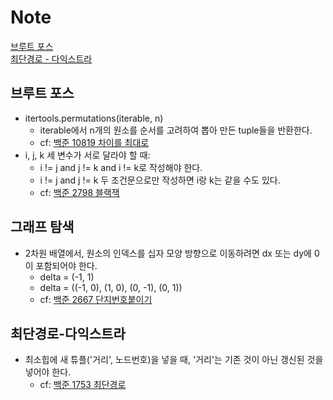 # Note
[브루트 포스](##브루트-포스)  
[최단경로 - 다익스트라](##최단경로-다익스트라)


## 브루트 포스
- itertools.permutations(iterable, n)  
   - iterable에서 n개의 원소를 순서를 고려하여 뽑아 만든 tuple들을 반환한다.  
   - cf: [백준 10819 차이를 최대로](./Baekjoon/BruteForce/brute_10819_%EC%B0%A8%EC%9D%B4%EB%A5%BC%EC%B5%9C%EB%8C%80%EB%A1%9C.py)
- i, j, k 세 변수가 서로 달라야 할 때:  
   - i != j and j != k and i != k로 작성해야 한다.  
   - i != j and j != k 두 조건문으로만 작성하면 i랑 k는 같을 수도 있다.
   - cf: [백준 2798 블랙잭](./Baekjoon/BruteForce/brute_2798_%EB%B8%94%EB%9E%99%EC%9E%AD.py)

## 그래프 탐색
- 2차원 배열에서, 원소의 인덱스를 십자 모양 방향으로 이동하려면 dx 또는 dy에 0이 포함되어야 한다.
   - delta = (-1, 1)
   - delta = ((-1, 0), (1, 0), (0, -1), (0, 1))
   - cf: [백준 2667 단지번호붙이기](./Baekjoon/GraphSearch/graph_search_2667_%EB%8B%A8%EC%A7%80%EB%B2%88%ED%98%B8%EB%B6%99%EC%9D%B4%EA%B8%B0.py)


## 최단경로-다익스트라  
- 최소힙에 새 튜플('거리', 노드번호)을 넣을 때, '거리'는 기존 것이 아닌 갱신된 것을 넣어야 한다.  
   - cf: [백준 1753 최단경로](./Baekjoon/ShortestPath/dijkstra_1753_%EC%B5%9C%EB%8B%A8%EA%B2%BD%EB%A1%9C.py)

